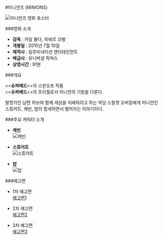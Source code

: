 #미니언즈 (MINIONS)  

![미니언즈 영화 포스터](https://upload.wikimedia.org/wikipedia/ko/5/56/%EB%AF%B8%EB%8B%88%EC%96%B8%EC%A6%88.jpg)  
  
  
###영화 소개  

+ __감독__ : 카일 볼다, 피에르 코팽
+ __개봉일__ : 2015년 7월 10일
+ __제작사__ : 일루미네이션 엔터테인먼트
+ __배급사__ : 유니버셜 픽쳐스  
+ __상영시간__ : 91분  
  
###개요  

<<__슈퍼배드__>>의 스핀오프 작품  
<<__슈퍼배드__>>의 프리퀄로서 미니언의 기원을 다룬다.  
  
발명가인 남편 허브와 함께 세상을 지배하려고 하는 악당 스칼렛 오버킬에게 미니언인 스튜어트, 케빈, 밥이 합세하면서 벌어지는 이야기이다.  
  
###주요 캐릭터 소개  
+ __케빈__  
![케빈](https://ww.namu.la/s/1a5f81fe30afec44f1ec2bb96f65a394cfeadd9f5a4a50e180fc591a0ec596f5a234f957a2fab41f9d18c1605acfb51593b131e74af3ca69bf95a469c282f19745da1e800641007b39586aabc5a1a9f7ab09c14316a75b20ceb74c88372fd4f1)  

+ __스튜어트__  
![스튜어트](https://ww.namu.la/s/86309d7872085750fc09ec3ad31cc0cc13873aa6833762e0a382dfea1de344336eaf474c0aedf74ca2ea0a00e79bebab3c9cb29224ae3e092bdc5eb52782fe12f6c6cd0ff1792c0bd053b307caa098ccc1eccfda98c2730101983f63b22e79bd)  
  
+ __밥__  
![밥](https://w.namu.la/s/a9a40adaf3805d8ef41436e8b4c6f65eaa9673ef2293b661c946100a0b4cae88b8b5f2516436822aa6469f03a5f4830091706f19054f6c35153cb09601cb633e4eaeb60c8b84047c704c8bdcd09fb8195a153cc339ef20e0e5a71817cd5204d0)  
  
###예고편  
+ 1차 예고편  
[예고편1](https://youtu.be/hpfJ8S1Q4KI)  
  
+ 2차 예고편  
[예고편2](https://youtu.be/i88ejLEm8tE)  
  
+ 3차 예고편  
[예고편3](https://youtu.be/4jhjXpMeOUA)